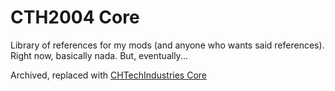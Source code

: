 # CTH2004 Core
 Library of references for my mods (and anyone who wants said references). Right now, basically nada. But, eventually...


Archived, replaced with [CHTechIndustries Core](https://github.com/CHTechIndustries/CHTechIndustries-Rimworld-Core)
